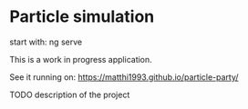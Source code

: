 # Particle simulation

start with: ng serve

This is a work in progress application.

See it running on: https://matthi1993.github.io/particle-party/

TODO description of the project